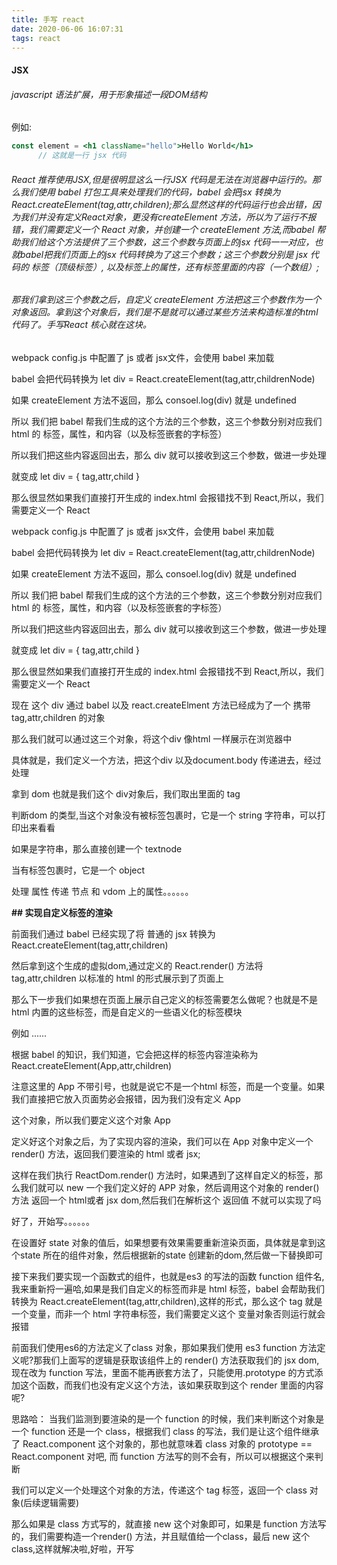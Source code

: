 ```yaml
---
title: 手写 react
date: 2020-06-06 16:07:31
tags: react
---
```


#### JSX

###### javascript 语法扩展，用于形象描述一段DOM结构

例如:

```jsx
const element = <h1 className="hello">Hello World</h1>
      // 这就是一行 jsx 代码
```

###### React 推荐使用JSX,但是很明显这么一行JSX 代码是无法在浏览器中运行的。那么我们使用 babel 打包工具来处理我们的代码，babel 会把jsx 转换为 React.createElement(tag,attr,children);那么显然这样的代码运行也会出错，因为我们并没有定义React对象，更没有createElement 方法，所以为了运行不报错，我们需要定义一个 React 对象，并创建一个 createElement 方法,而babel 帮助我们给这个方法提供了三个参数，这三个参数与页面上的jsx 代码一一对应，也就babel把我们页面上的jsx 代码转换为了这三个参数；这三个参数分别是 jsx 代码的 标签（顶级标签）, 以及标签上的属性，还有标签里面的内容（一个数组）; 

###### 那我们拿到这三个参数之后，自定义 createElement 方法把这三个参数作为一个对象返回。拿到这个对象后，我们是不是就可以通过某些方法来构造标准的html代码了。手写React 核心就在这块。



 webpack config.js 中配置了 js 或者 jsx文件，会使用 babel 来加载

 babel 会把代码转换为 let div = React.createElement(tag,attr,childrenNode)

 如果 createElement 方法不返回，那么 consoel.log(div) 就是 undefined

 所以 我们把 babel 帮我们生成的这个方法的三个参数，这三个参数分别对应我们 html 的 标签，属性，和内容（以及标签嵌套的字标签）

 所以我们把这些内容返回出去，那么 div 就可以接收到这三个参数，做进一步处理

 就变成 let div = { tag,attr,child }

那么很显然如果我们直接打开生成的 index.html 会报错找不到 React,所以，我们需要定义一个 React

 webpack config.js 中配置了 js 或者 jsx文件，会使用 babel 来加载

 babel 会把代码转换为 let div = React.createElement(tag,attr,childrenNode)

 如果 createElement 方法不返回，那么 consoel.log(div) 就是 undefined

 所以 我们把 babel 帮我们生成的这个方法的三个参数，这三个参数分别对应我们 html 的 标签，属性，和内容（以及标签嵌套的字标签）

 所以我们把这些内容返回出去，那么 div 就可以接收到这三个参数，做进一步处理

 就变成 let div = { tag,attr,child }

 那么很显然如果我们直接打开生成的 index.html 会报错找不到 React,所以，我们需要定义一个 React

现在 这个 div 通过 babel 以及 react.createElment 方法已经成为了一个 携带 tag,attr,children 的对象

那么我们就可以通过这三个对象，将这个div 像html 一样展示在浏览器中

具体就是，我们定义一个方法，把这个div 以及document.body 传递进去，经过处理

拿到 dom 也就是我们这个 div对象后，我们取出里面的 tag

判断dom 的类型,当这个对象没有被标签包裹时，它是一个 string 字符串，可以打印出来看看

如果是字符串，那么直接创建一个 textnode

当有标签包裹时，它是一个 object

处理 属性 传递 节点 和 vdom 上的属性。。。。。。

**## 实现自定义标签的渲染**

 前面我们通过 babel 已经实现了将 普通的 jsx 转换为 React.createElement(tag,attr,children) 

 然后拿到这个生成的虚拟dom,通过定义的 React.render() 方法将tag,attr,children 以标准的 html 的形式展示到了页面上

 那么下一步我们如果想在页面上展示自己定义的标签需要怎么做呢？也就是不是html 内置的这些标签，而是自定义的一些语义化的标签模块

 例如 <App></App> <Menue></Menue> ......

 根据 babel 的知识，我们知道，它会把这样的标签内容渲染称为 React.createElement(App,attr,children)

 注意这里的 App 不带引号，也就是说它不是一个html 标签，而是一个变量。如果我们直接把它放入页面势必会报错，因为我们没有定义 App

 这个对象，所以我们要定义这个对象 App 

 定义好这个对象之后，为了实现内容的渲染，我们可以在 App 对象中定义一个 render() 方法，返回我们要渲染的 html 或者 jsx;

 这样在我们执行 ReactDom.render() 方法时，如果遇到了这样自定义的标签，那么我们就可以 new 一个我们定义好的 APP 对象，然后调用这个对象的 render() 方法 返回一个 html或者 jsx dom,然后我们在解析这个 返回值 不就可以实现了吗

 好了，开始写。。。。。。



 在设置好 state 对象的值后，如果想要有效果需要重新渲染页面，具体就是拿到这个state 所在的组件对象，然后根据新的state 创建新的dom,然后做一下替换即可



 接下来我们要实现一个函数式的组件，也就是es3 的写法的函数 function 组件名,我来重新捋一遍哈,如果是我们自定义的标签而非是 html 标签，babel 会帮助我们转换为 React.createElement(tag,attr,children),这样的形式，那么这个 tag 就是一个变量，而非一个 html 字符串标签，我们需要定义这个 变量对象否则运行就会报错

 前面我们使用es6的方法定义了class 对象，那如果我们使用 es3 function 方法定义呢?那我们上面写的逻辑是获取该组件上的 render() 方法获取我们的 jsx dom,现在改为 function 写法，里面不能再嵌套方法了，只能使用.prototype 的方式添加这个函数，而我们也没有定义这个方法，该如果获取到这个 render 里面的内容呢?

 思路哈： 当我们监测到要渲染的是一个 function 的时候，我们来判断这个对象是一个 function 还是一个 class，根据我们 class 的写法，我们是让这个组件继承了 React.component 这个对象的，那也就意味着 class 对象的 prototype == React.component 对吧, 而 function 方法写的则不会有，所以可以根据这个来判断

 我们可以定义一个处理这个对象的方法，传递这个 tag 标签，返回一个 class 对象(后续逻辑需要)

 那么如果是 class 方式写的，就直接 new 这个对象即可，如果是 function 方法写的，我们需要构造一个render() 方法，并且赋值给一个class，最后 new 这个 class,这样就解决啦,好啦，开写



